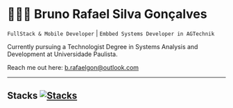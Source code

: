# 👨🏻‍💻 Bruno Rafael Silva Gonçalves

`FullStack & Mobile Developer` | `Embbed Systems Developer in AGTechnik`

Currently pursuing a Technologist Degree in Systems Analysis and Development at Universidade Paulista.

Reach me out here: [b.rafaelgon@outlook.com](mailto:b.rafaelgon@outlook.com)

---
Stacks
[![Stacks](https://skillicons.dev/icons?i=py,nodejs,react,tailwind,git,firebase,mysql)](https://skillicons.dev)
---
